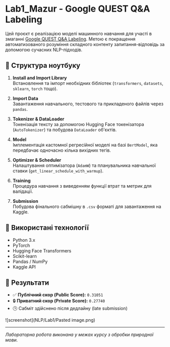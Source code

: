 
# Lab1_Mazur - Google QUEST Q&A Labeling

Цей проєкт є реалізацією моделі машинного навчання для участі в змаганні [Google QUEST Q&A Labeling](https://www.kaggle.com/competitions/google-quest-challenge). Метою є покращення автоматизованого розуміння складного контенту запитання-відповідь за допомогою сучасних NLP-підходів.

## 📁 Структура ноутбуку

1. **Install and Import Library**  
   Встановлення та імпорт необхідних бібліотек (`transformers`, `datasets`, `sklearn`, `torch` тощо).

2. **Import Data**  
   Завантаження навчального, тестового та прикладеного файлів через `pandas`.

3. **Tokenizer & DataLoader**  
   Токенізація тексту за допомогою Hugging Face токенізатора (`AutoTokenizer`) та побудова `DataLoader` об'єктів.

4. **Model**  
   Імплементація кастомної регресійної моделі на базі `BertModel`, яка передбачає одночасно кілька вихідних тегів.

5. **Optimizer & Scheduler**  
   Налаштування оптимізатора (`AdamW`) та планувальника навчальної ставки (`get_linear_schedule_with_warmup`).

6. **Training**  
   Процедура навчання з виведенням функції втрат та метрик для валідації.

7. **Submission**  
   Побудова фінального сабмішну в `.csv` форматі для завантаження на Kaggle.

## 🧪 Використані технології

- Python 3.x
- PyTorch
- Hugging Face Transformers
- Scikit-learn
- Pandas / NumPy
- Kaggle API

## 🏁 Результати

- ✅ **Публічний скор (Public Score):** `0.31051`
- 🔒 **Приватний скор (Private Score):** `0.27740`
- 🕒 Сабміт здійснено після дедлайну (late submission)

![screenshot](NLP/Lab1/Pasted image.png)

---

_Лабораторна робота виконана у межах курсу з обробки природної мови._

